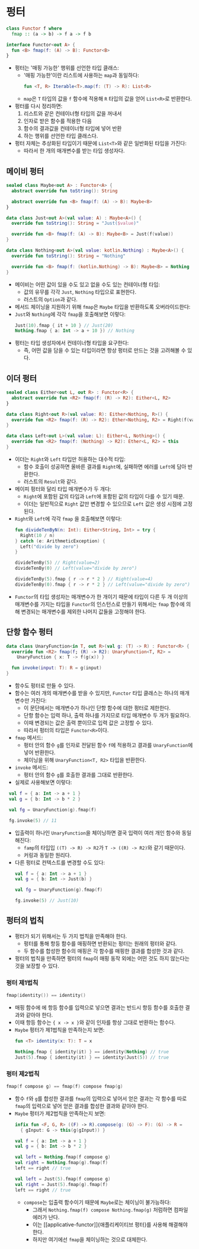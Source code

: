 # 펑터

```haskell
class Functor f where
  fmap :: (a -> b) -> f a -> f b
```

```kotlin
interface Functor<out A> {
  fun <B> fmap(f: (A) -> B): Functor<B>
}
```

* 펑터는 '매핑 가능한' 행위를 선언한 타입 클래스:
  * '매핑 가능한'이란 리스트에 사용하는 `map`과 동일하다:
    ```kotlin
    fun <T, R> Iterable<T>.map(f: (T) -> R): List<R>
    ```
  * `map`은 `T` 타입의 값을 `f` 함수에 적용해 `R` 타입의 값을 얻어 `List<R>`로 반환한다.
* 펑터를 다시 정리하면:
  1. 리스트와 같은 컨테이너형 타입의 값을 꺼내서
  2. 인자로 받은 함수를 적용한 다음
  3. 함수의 결과값을 컨테이너형 타입에 넣어 반환
  4. 하는 행위를 선언한 타입 클래스다.
* 펑터 자체는 추상화된 타입이기 때문에 `List<T>`와 같은 일반화된 타입을 가진다:
  * 따라서 한 개의 매개변수를 받는 타입 생성자다.

## 메이비 펑터

```kotlin
sealed class Maybe<out A> : Functor<A> {
  abstract override fun toString(): String

  abstract override fun <B> fmap(f: (A) -> B): Maybe<B>
}
```
```kotlin
data class Just<out A>(val value: A) : Maybe<A>() {
  override fun toString(): String = "Just($value)"

  override fun <B> fmap(f: (A) -> B): Maybe<B> = Just(f(value))
}
```
```kotlin
data class Nothing<out A>(val value: kotlin.Nothing) : Maybe<A>() {
  override fun toString(): String = "Nothing"

  override fun <B> fmap(f: (kotlin.Nothing) -> B): Maybe<B> = Nothing
}
```

* 메이비는 어떤 값이 있을 수도 있고 없을 수도 있는 컨테이너형 타입:
  * 값의 유무를 각각 `Just`, `Nothing` 타입으로 표현한다.
  * 러스트의 `Option`과 같다.
* 메서드 체이닝을 지원하기 위해 `fmap`은 `Maybe` 타입을 반환하도록 오버라이드한다:
* `Just`와 `Nothing`에 각각 `fmap`을 호출해보면 이렇다:
  ```kotlin
  Just(10).fmap { it + 10 } // Just(20)
  Nothing.fmap { a: Int -> a + 10 }) // Nothing
  ```
* 펑터는 타입 생성자에서 컨테이너형 타입을 요구한다:
  * 즉, 어떤 값을 담을 수 있는 타입이라면 항상 펑터로 만드는 것을 고려해볼 수 있다.

## 이더 펑터

```kotlin
sealed class Either<out L, out R> : Functor<R> {
  abstract override fun <R2> fmap(f: (R) -> R2): Either<L, R2>
}
```
```kotlin
data class Right<out R>(val value: R): Either<Nothing, R>() {
  override fun <R2> fmap(f: (R) -> R2): Ether<Nothing, R2> = Right(f(value))
}
```
```kotlin
data class Left<out L>(val value: L): Either<L, Nothing>() {
  override fun <R2> fmap(f: (Nothing) -> R2): Ether<L, R2> = this
}
```

* 이더는 `Right`와 `Left` 타입만 허용하는 대수적 타입:
  * 함수 호출이 성공하면 올바른 결과를 `Right`에, 실패하면 에러를 `Left`에 담아 반환한다.
  * 러스트의 `Result`와 같다.
* 메이피 펑터와 달리 타입 매개변수가 두 개다:
  * `Right`에 포함된 값의 타입과 `Left`에 포함된 값의 타입이 다를 수 있기 때문.
  * 이더는 일반적으로 `Right` 값만 변경할 수 있으므로 `Left` 값은 생성 시점에 고정된다.
* `Right`와 `Left`에 각각 `fmap` 을 호출해보면 이렇다:
  ```kotlin
  fun divideTenByN(n: Int): Either<String, Int> = try {
    Right(10 / n)
  } catch (e: ArithmeticException) {
    Left("divide by zero")
  }

  divideTenBy(5) // Right(value=2)
  divideTenBy(0) // Left(value="divide by zero")

  divideTenBy(5).fmap { r -> r * 2 } // Right(value=4)
  divideTenBy(0).fmap { r -> r * 2 } // Left(value="divide by zero")
  ```
* `Functor`의 타입 생성자는 매개변수가 한 개이기 때문에 타입이 다른 두 개 이상의 매개변수를 가지는 타입을 `Functor`의 인스턴스로 만들기 위해서는 `fmap` 함수에 의해 변경되는 매개변수를 제외한 나머지 값들을 고정해야 한다.

## 단항 함수 펑터

```kotlin
data class UnaryFunction<in T, out R>(val g: (T) -> R) : Functor<R> {
  override fun <R2> fmap(f; (R) -> R2): UnaryFunction<T, R2> =
    UnaryFunction { x: T -> f(g(x)) }

  fun invoke(input: T): R = g(input)
}
```

* 함수도 펑터로 만들 수 있다.
* 함수는 여러 개의 매개변수를 받을 수 있지만, `Functor` 타입 클래스는 하나의 매개변수만 가진다:
  * 이 문단에서는 매개변수가 하나인 단항 함수에 대한 펑터로 제한한다.
  * 단항 함수는 입력 하나, 출력 하나를 가지므로 타입 매개변수 두 개가 필요하다.
  * 이때 변경되는 값은 출력 뿐이므로 입력 값은 고정할 수 있다.
  * 따라서 펑터의 타입은 `Functor<R>`이다.
* `fmap` 메서드:
  * 펑터 안의 함수 `g`를 인자로 전달된 함수 `f`에 적용하고 결과를 `UnaryFunction`에 넣어 반환한다.
  * 체이닝을 위해 `UnaryFunction<T, R2>` 타입을 반환한다.
* `invoke` 메서드:
  * 펑터 안의 함수 `g`를 호출한 결과를 그대로 반환한다.
* 실제로 사용해보면 이렇다:
 ```kotlin
  val f = { a: Int -> a + 1 }
  val g = { b: Int -> b * 2 }

  val fg = UnaryFunction(g).fmap(f)

  fg.invoke(5) // 11
 ```
* 입출력이 하나인 `UnaryFunction`을 체이닝하면 결국 입력이 여러 개인 함수와 동일해진다:
  * `famp`의 타입입 `((T) -> R) -> R2`가 `T -> ((R) -> R2)`와 같기 때문이다.
  * 커링과 동일한 원리다.
* 다른 펑터로 컨텍스트를 변경할 수도 있다:
  ```kotlin
  val f = { a: Int -> a + 1 }
  val g = { b: Int -> Just(b) }

  val fg = UnaryFunction(g).fmap(f)

  fg.invoke(5) // Just(10)
  ```

## 펑터의 법칙

* 펑터가 되기 위해서는 두 가지 법칙을 만족해야 한다.
  * 펑터를 통해 항등 함수를 매핑하면 반환되는 펑터는 원래의 펑터와 같다.
  * 두 함수를 합성한 함수의 매핑은 각 함수를 매핑한 결과를 합성한 것과 같다.
* 펑터의 법칙을 만족하면 펑터의 `fmap`이 매핑 동작 외에는 어떤 것도 하지 않는다는 것을 보장할 수 있다.

### 펑터 제1법칙

```kotlin
fmap(identity()) == identity()
```

* 매핑 함수에 에 항등 함수를 입력으로 넣으면 결과는 반드시 항등 함수를 호출한 결과와 같아야 한다.
* 이때 항등 함수는 `{ x -> x }`와 같이 인자를 항상 그대로 반환하는 함수다.
* `Maybe` 펑터가 제1법칙을 만족하는지 보면:
  ```kotlin
  fun <T> identity(x: T): T = x
  ```
  ```kotlin
  Nothing.fmap { identity(it) } == identity(Nothing) // true
  Just(5).fmap { identity(it) } == identity(Just(5)) // true
  ```

### 펑터 제2법칙

```kotlin
fmap(f compose g) == fmap(f) compose fmap(g)
```

* 함수 `f`와 `g`를 합성한 결과를 `fmap`의 입력으로 넣어서 얻은 결과는 각 함수를 따로 `fmap`의 입력으로 넣어 얻은 결과를 합성한 결과와 같아야 한다.
* `Maybe` 펑터가 제2법칙을 만족하는지 보면:
  ```kotlin
  infix fun <F, G, R> ((F) -> R).compose(g: (G) -> F): (G) -> R =
    { gInput: G -> this(g(gInput)) }
  ```
  ```kotlin
  val f = { a: Int -> a + 1 }
  val g = { b: Int -> b * 2 }
  ```
  ```kotlin
  val left = Nothing.fmap(f compose g)
  val right = Nothing.fmap(g).fmap(f)
  left == right // true
  ```
  ```kotlin
  val left = Just(5).fmap(f compose g)
  val right = Just(5).fmap(g).fmap(f)
  left == right // true
  ```
  * `compose`는 입출력 함수이기 때문에 `Maybe`로는 체이닝이 불가능하다:
    * 그래서 `Nothing.fmap(f) compose Nothing.fmap(g)` 처럼하면 컴파일 에러가 난다.
    * 이는 [[applicative-functor]]{애플리케이티브 펑터}를 사용해 해결해야 한다.
    * 하지만 여기에선 `fmap`을 체이닝하는 것으로 대체한다.
